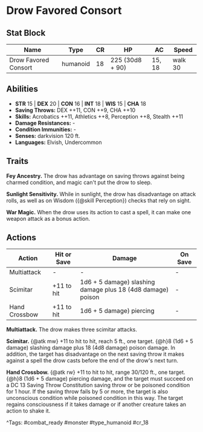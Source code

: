 # Drow Favored Consort

## Stat Block

| Name | Type | CR | HP | AC | Speed |
|------|------|----|----|----|-------|
| Drow Favored Consort | humanoid | 18 | 225 (30d8 + 90) | 15, 18 | walk 30 |

## Abilities

- **STR** 15 | **DEX** 20 | **CON** 16 | **INT** 18 | **WIS** 15 | **CHA** 18
- **Saving Throws:** DEX ++11, CON ++9, CHA ++10  
- **Skills:** Acrobatics ++11, Athletics ++8, Perception ++8, Stealth ++11  
- **Damage Resistances:** -  
- **Condition Immunities:** -  
- **Senses:** darkvision 120 ft.  
- **Languages:** Elvish, Undercommon

## Traits

**Fey Ancestry.** The drow has advantage on saving throws against being charmed condition, and magic can't put the drow to sleep.

**Sunlight Sensitivity.** While in sunlight, the drow has disadvantage on attack rolls, as well as on Wisdom ({@skill Perception}) checks that rely on sight.

**War Magic.** When the drow uses its action to cast a spell, it can make one weapon attack as a bonus action.


## Actions

| Action | Hit or Save | Damage | On Save |
|--------|--------------|--------|----------|
| Multiattack | - | - | - |
| Scimitar | +11 to hit | 1d6 + 5 damage) slashing damage plus 18 (4d8 damage) poison | - |
| Hand Crossbow | +11 to hit | 1d6 + 5 damage) piercing | - |

**Multiattack.** The drow makes three scimitar attacks.

**Scimitar.** {@atk mw} +11 to hit to hit, reach 5 ft., one target. {@h}8 (1d6 + 5 damage) slashing damage plus 18 (4d8 damage) poison damage. In addition, the target has disadvantage on the next saving throw it makes against a spell the drow casts before the end of the drow's next turn.

**Hand Crossbow.** {@atk rw} +11 to hit to hit, range 30/120 ft., one target. {@h}8 (1d6 + 5 damage) piercing damage, and the target must succeed on a DC 13 Saving Throw Constitution saving throw or be poisoned condition for 1 hour. If the saving throw fails by 5 or more, the target is also unconscious condition while poisoned condition in this way. The target regains consciousness if it takes damage or if another creature takes an action to shake it.


^Tags: #combat_ready #monster #type_humanoid #cr_18